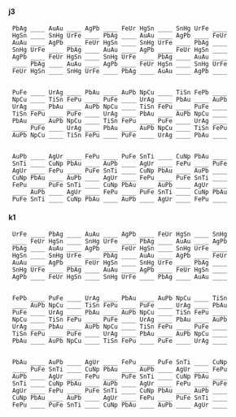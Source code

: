 
#### j3

     PbAg ____ AuAu ____ AgPb ____ FeUr HgSn ____ SnHg UrFe ____ 
     HgSn ____ SnHg UrFe ____ PbAg ____ AuAu ____ AgPb ____ FeUr 
     AuAu ____ AgPb ____ FeUr HgSn ____ SnHg UrFe ____ PbAg ____ 
     SnHg UrFe ____ PbAg ____ AuAu ____ AgPb ____ FeUr HgSn ____ 
     AgPb ____ FeUr HgSn ____ SnHg UrFe ____ PbAg ____ AuAu ____ 
     ____ PbAg ____ AuAu ____ AgPb ____ FeUr HgSn ____ SnHg UrFe 
     FeUr HgSn ____ SnHg UrFe ____ PbAg ____ AuAu ____ AgPb ____ 


     PuFe ____ UrAg ____ PbAu ____ AuPb NpCu ____ TiSn FePb ____ 
     NpCu ____ TiSn FePu ____ PuFe ____ UrAg ____ PbAu ____ AuPb 
     UrAg ____ PbAu ____ AuPb NpCu ____ TiSn FePu ____ PuFe ____ 
     TiSn FePu ____ PuFe ____ UrAg ____ PbAu ____ AuPb NpCu ____ 
     PbAu ____ AuPb NpCu ____ TiSn FePu ____ PuFe ____ UrAg ____ 
     ____ PuFe ____ UrAg ____ PbAu ____ AuPb NpCu ____ TiSn FePu 
     AuPb NpCu ____ TiSn FePu ____ PuFe ____ UrAg ____ PbAu ____ 


     AuPb ____ AgUr ____ FePu ____ PuFe SnTi ____ CuNp PbAu ____ 
     SnTi ____ CuNp PbAu ____ AuPb ____ AgUr ____ FePu ____ PuFe 
     AgUr ____ FePu ____ PuFe SnTi ____ CuNp PbAu ____ AuPb ____ 
     CuNp PbAu ____ AuPb ____ AgUr ____ FePu ____ PuFe SnTi ____ 
     FePu ____ PuFe SnTi ____ CuNp PbAu ____ AuPb ____ AgUr ____ 
     ____ AuPb ____ AgUr ____ FePu ____ PuFe SnTi ____ CuNp PbAu 
     PuFe SnTi ____ CuNp PbAu ____ AuPb ____ AgUr ____ FePu ____ 


#### k1

     UrFe ____ PbAg ____ AuAu ____ AgPb ____ FeUr HgSn ____ SnHg 
     ____ FeUr HgSn ____ SnHg UrFe ____ PbAg ____ AuAu ____ AgPb 
     PbAg ____ AuAu ____ AgPb ____ FeUr HgSn ____ SnHg UrFe ____ 
     HgSn ____ SnHg UrFe ____ PbAg ____ AuAu ____ AgPb ____ FeUr 
     AuAu ____ AgPb ____ FeUr HgSn ____ SnHg UrFe ____ PbAg ____ 
     SnHg UrFe ____ PbAg ____ AuAu ____ AgPb ____ FeUr HgSn ____ 
     AgPb ____ FeUr HgSn ____ SnHg UrFe ____ PbAg ____ AuAu ____ 


     FePb ____ PuFe ____ UrAg ____ PbAu ____ AuPb NpCu ____ TiSn 
     ____ AuPb NpCu ____ TiSn FePu ____ PuFe ____ UrAg ____ PbAu 
     PuFe ____ UrAg ____ PbAu ____ AuPb NpCu ____ TiSn FePu ____ 
     NpCu ____ TiSn FePu ____ PuFe ____ UrAg ____ PbAu ____ AuPb 
     UrAg ____ PbAu ____ AuPb NpCu ____ TiSn FePu ____ PuFe ____ 
     TiSn FePu ____ PuFe ____ UrAg ____ PbAu ____ AuPb NpCu ____ 
     PbAu ____ AuPb NpCu ____ TiSn FePu ____ PuFe ____ UrAg ____ 


     PbAu ____ AuPb ____ AgUr ____ FePu ____ PuFe SnTi ____ CuNp 
     ____ PuFe SnTi ____ CuNp PbAu ____ AuPb ____ AgUr ____ FePu 
     AuPb ____ AgUr ____ FePu ____ PuFe SnTi ____ CuNp PbAu ____ 
     SnTi ____ CuNp PbAu ____ AuPb ____ AgUr ____ FePu ____ PuFe 
     AgUr ____ FePu ____ PuFe SnTi ____ CuNp PbAu ____ AuPb ____ 
     CuNp PbAu ____ AuPb ____ AgUr ____ FePu ____ PuFe SnTi ____ 
     FePu ____ PuFe SnTi ____ CuNp PbAu ____ AuPb ____ AgUr ____ 


